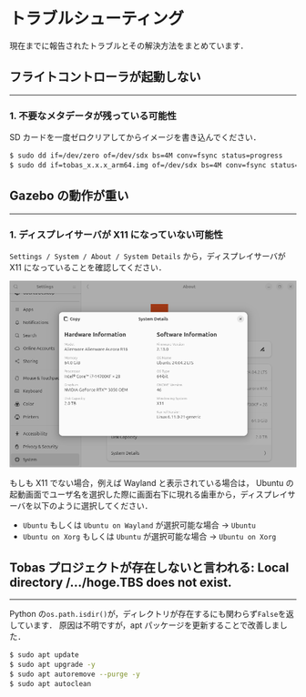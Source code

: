 # トラブルシューティング

現在までに報告されたトラブルとその解決方法をまとめています．

## フライトコントローラが起動しない

---

### 1. 不要なメタデータが残っている可能性

SD カードを一度ゼロクリアしてからイメージを書き込んでください．

```bash
$ sudo dd if=/dev/zero of=/dev/sdx bs=4M conv=fsync status=progress
$ sudo dd if=tobas_x.x.x_arm64.img of=/dev/sdx bs=4M conv=fsync status=progress
```

## Gazebo の動作が重い

---

### 1. ディスプレイサーバが X11 になっていない可能性

`Settings / System / About / System Details`
から，ディスプレイサーバが X11 になっていることを確認してください．

![trouble_shooting/system_details](resources/trouble_shooting/system_details.png)

もしも X11 でない場合，例えば Wayland と表示されている場合は，
Ubuntu の起動画面でユーザ名を選択した際に画面右下に現れる歯車から，ディスプレイサーバを以下のように選択してください．

- `Ubuntu` もしくは `Ubuntu on Wayland` が選択可能な場合 → `Ubuntu`
- `Ubuntu on Xorg` もしくは `Ubuntu` が選択可能な場合 → `Ubuntu on Xorg`

## Tobas プロジェクトが存在しないと言われる: Local directory /.../hoge.TBS does not exist.

---

Python の`os.path.isdir()`が，ディレクトリが存在するにも関わらず`False`を返しています．
原因は不明ですが，apt パッケージを更新することで改善しました．

```bash
$ sudo apt update
$ sudo apt upgrade -y
$ sudo apt autoremove --purge -y
$ sudo apt autoclean
```
